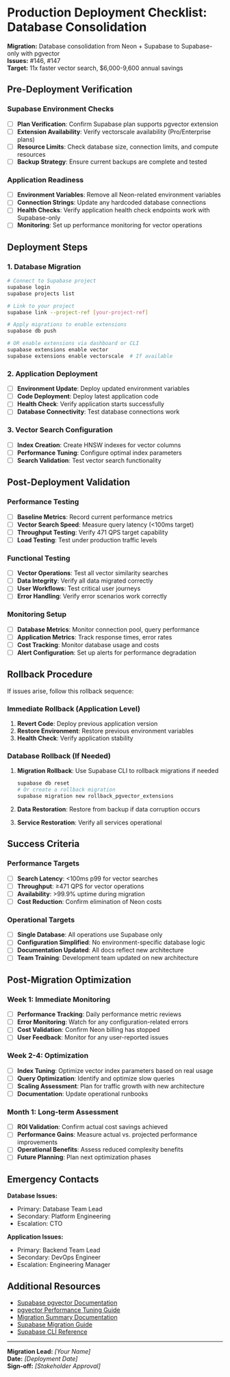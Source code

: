 # Production Deployment Checklist: Database Consolidation

**Migration:** Database consolidation from Neon + Supabase to Supabase-only with pgvector  
**Issues:** #146, #147  
**Target:** 11x faster vector search, $6,000-9,600 annual savings

## Pre-Deployment Verification

### Supabase Environment Checks

- [ ] **Plan Verification**: Confirm Supabase plan supports pgvector extension
- [ ] **Extension Availability**: Verify vectorscale availability (Pro/Enterprise plans)
- [ ] **Resource Limits**: Check database size, connection limits, and compute resources
- [ ] **Backup Strategy**: Ensure current backups are complete and tested

### Application Readiness

- [ ] **Environment Variables**: Remove all Neon-related environment variables
- [ ] **Connection Strings**: Update any hardcoded database connections
- [ ] **Health Checks**: Verify application health check endpoints work with Supabase-only
- [ ] **Monitoring**: Set up performance monitoring for vector operations

## Deployment Steps

### 1. Database Migration

```bash
# Connect to Supabase project
supabase login
supabase projects list

# Link to your project
supabase link --project-ref [your-project-ref]

# Apply migrations to enable extensions
supabase db push

# OR enable extensions via dashboard or CLI
supabase extensions enable vector
supabase extensions enable vectorscale  # If available
```

### 2. Application Deployment

- [ ] **Environment Update**: Deploy updated environment variables
- [ ] **Code Deployment**: Deploy latest application code
- [ ] **Health Check**: Verify application starts successfully
- [ ] **Database Connectivity**: Test database connections work

### 3. Vector Search Configuration

- [ ] **Index Creation**: Create HNSW indexes for vector columns
- [ ] **Performance Tuning**: Configure optimal index parameters
- [ ] **Search Validation**: Test vector search functionality

## Post-Deployment Validation

### Performance Testing

- [ ] **Baseline Metrics**: Record current performance metrics
- [ ] **Vector Search Speed**: Measure query latency (<100ms target)
- [ ] **Throughput Testing**: Verify 471 QPS target capability
- [ ] **Load Testing**: Test under production traffic levels

### Functional Testing

- [ ] **Vector Operations**: Test all vector similarity searches
- [ ] **Data Integrity**: Verify all data migrated correctly
- [ ] **User Workflows**: Test critical user journeys
- [ ] **Error Handling**: Verify error scenarios work correctly

### Monitoring Setup

- [ ] **Database Metrics**: Monitor connection pool, query performance
- [ ] **Application Metrics**: Track response times, error rates
- [ ] **Cost Tracking**: Monitor database usage and costs
- [ ] **Alert Configuration**: Set up alerts for performance degradation

## Rollback Procedure

If issues arise, follow this rollback sequence:

### Immediate Rollback (Application Level)

1. **Revert Code**: Deploy previous application version
2. **Restore Environment**: Restore previous environment variables
3. **Health Check**: Verify application stability

### Database Rollback (If Needed)

1. **Migration Rollback**: Use Supabase CLI to rollback migrations if needed

   ```bash
   supabase db reset
   # Or create a rollback migration
   supabase migration new rollback_pgvector_extensions
   ```

2. **Data Restoration**: Restore from backup if data corruption occurs

3. **Service Restoration**: Verify all services operational

## Success Criteria

### Performance Targets

- [ ] **Search Latency**: <100ms p99 for vector searches
- [ ] **Throughput**: ≥471 QPS for vector operations
- [ ] **Availability**: >99.9% uptime during migration
- [ ] **Cost Reduction**: Confirm elimination of Neon costs

### Operational Targets

- [ ] **Single Database**: All operations use Supabase only
- [ ] **Configuration Simplified**: No environment-specific database logic
- [ ] **Documentation Updated**: All docs reflect new architecture
- [ ] **Team Training**: Development team updated on new architecture

## Post-Migration Optimization

### Week 1: Immediate Monitoring

- [ ] **Performance Tracking**: Daily performance metric reviews
- [ ] **Error Monitoring**: Watch for any configuration-related errors
- [ ] **Cost Validation**: Confirm Neon billing has stopped
- [ ] **User Feedback**: Monitor for any user-reported issues

### Week 2-4: Optimization

- [ ] **Index Tuning**: Optimize vector index parameters based on real usage
- [ ] **Query Optimization**: Identify and optimize slow queries
- [ ] **Scaling Assessment**: Plan for traffic growth with new architecture
- [ ] **Documentation**: Update operational runbooks

### Month 1: Long-term Assessment

- [ ] **ROI Validation**: Confirm actual cost savings achieved
- [ ] **Performance Gains**: Measure actual vs. projected performance improvements
- [ ] **Operational Benefits**: Assess reduced complexity benefits
- [ ] **Future Planning**: Plan next optimization phases

## Emergency Contacts

**Database Issues:**

- Primary: Database Team Lead
- Secondary: Platform Engineering
- Escalation: CTO

**Application Issues:**

- Primary: Backend Team Lead
- Secondary: DevOps Engineer
- Escalation: Engineering Manager

## Additional Resources

- [Supabase pgvector Documentation](https://supabase.com/docs/guides/database/extensions/pgvector)
- [pgvector Performance Tuning Guide](https://github.com/pgvector/pgvector#performance)
- [Migration Summary Documentation](./MIGRATION_SUMMARY.md)
- [Supabase Migration Guide](https://supabase.com/docs/guides/cli/local-development#database-migrations)
- [Supabase CLI Reference](https://supabase.com/docs/reference/cli)

---

**Migration Lead:** _[Your Name]_  
**Date:** _[Deployment Date]_  
**Sign-off:** _[Stakeholder Approval]_

